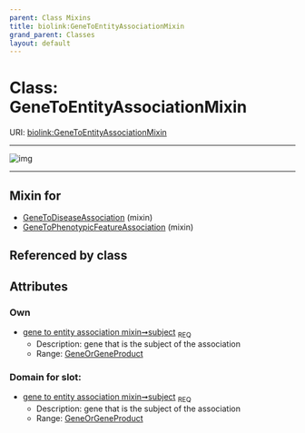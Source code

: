 ```yaml
---
parent: Class Mixins
title: biolink:GeneToEntityAssociationMixin
grand_parent: Classes
layout: default
---
```


# Class: GeneToEntityAssociationMixin




URI: [biolink:GeneToEntityAssociationMixin](https://w3id.org/biolink/vocab/GeneToEntityAssociationMixin)


---

![img](http://yuml.me/diagram/nofunky;dir:TB/class/[GeneOrGeneProduct]%3Csubject%201..1-++[GeneToEntityAssociationMixin],[GeneToPhenotypicFeatureAssociation]uses%20-.-%3E[GeneToEntityAssociationMixin],[GeneToDiseaseAssociation]uses%20-.-%3E[GeneToEntityAssociationMixin],[GeneToPhenotypicFeatureAssociation],[GeneToDiseaseAssociation],[GeneOrGeneProduct])

---


## Mixin for

 * [GeneToDiseaseAssociation](GeneToDiseaseAssociation.md) (mixin) 
 * [GeneToPhenotypicFeatureAssociation](GeneToPhenotypicFeatureAssociation.md) (mixin) 

## Referenced by class


## Attributes


### Own

 * [gene to entity association mixin➞subject](gene_to_entity_association_mixin_subject.md)  <sub>REQ</sub>
     * Description: gene that is the subject of the association
     * Range: [GeneOrGeneProduct](GeneOrGeneProduct.md)

### Domain for slot:

 * [gene to entity association mixin➞subject](gene_to_entity_association_mixin_subject.md)  <sub>REQ</sub>
     * Description: gene that is the subject of the association
     * Range: [GeneOrGeneProduct](GeneOrGeneProduct.md)

